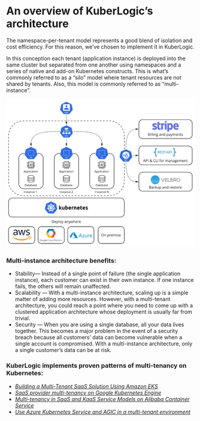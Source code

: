 # An overview of KuberLogic’s architecture

The namespace-per-tenant model represents a good blend of isolation and cost efficiency. For this reason, we’ve chosen to implement it in KuberLogic.

In this conception each tenant (application instance) is deployed into the same cluster but separated from one another using namespaces and a series of native and add-on Kubernetes constructs. This is what’s commonly referred to as a “silo” model where tenant resources are not shared by tenants. Also, this model is commonly referred to as “multi-instance”.

![](/images/architecture.png)

### **Multi-instance architecture benefits:**

- Stability— Instead of a single point of failure (the single application instance), each customer can exist in their own instance. If one instance fails, the others will remain unaffected.
- Scalability — With a multi-instance architecture, scaling up is a simple matter of adding more resources. However, with a multi-tenant architecture, you could reach a point where you need to come up with a clustered application architecture whose deployment is usually far from trivial.
- Security — When you are using a single database, all your data lives together. This becomes a major problem in the event of a security breach because all customers’ data can become vulnerable when a single account is compromised. With a multi-instance architecture, only a single customer’s data can be at risk.

### **KuberLogic implements proven patterns of multi-tenancy on Kubernetes:**

- *[Building a Multi-Tenant SaaS Solution Using Amazon EKS](https://aws.amazon.com/blogs/apn/building-a-multi-tenant-saas-solution-using-amazon-eks/)*
- *[SaaS provider multi-tenancy on Google Kubernetes Engine](https://cloud.google.com/kubernetes-engine/docs/concepts/multitenancy-overview#saas_provider_multi-tenancy)*
- *[Multi-tenancy in SaaS and KaaS Service Models on Alibaba Container Service](https://www.alibabacloud.com/blog/practices-of-kubernetes-multi-tenant-clusters_596178)*
- *[Use Azure Kubernetes Service and AGIC in a multi-tenant environment](https://docs.microsoft.com/en-us/samples/azure-samples/aks-multi-tenant-agic/aks-multi-tenant-agic/)*